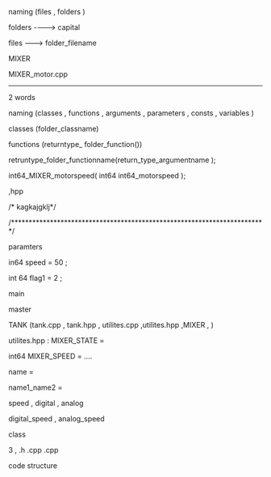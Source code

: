 naming (files , folders )

folders ----> capital 

files ---> folder_filename

MIXER 

MIXER_motor.cpp 


---

2 words 

naming (classes , functions , arguments , parameters , consts , variables )

classes (folder_classname)

functions (returntype_ folder_function())

retruntype_folder_functionname(return_type_argumentname );

int64_MIXER_motorspeed( int64 int64_motorspeed );


,hpp 

/* kagkajgklj*/ 


/************************************************************************/

paramters 

in64 speed = 50 ;

int 64 flag1 = 2 ;


main 

master 

TANK (tank.cpp , tank.hpp , utilites.cpp ,utilites.hpp ,MIXER , )

utilites.hpp : MIXER_STATE = 


int64 MIXER_SPEED  = .... 

name = 

name1_name2 = 

speed , digital , analog 

digital_speed , analog_speed 










class 

3 , .h .cpp .cpp 

code structure
